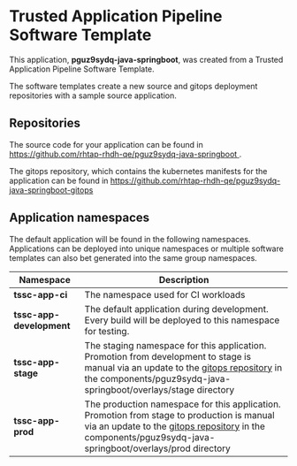 # Trusted Application Pipeline Software Template

This application, **pguz9sydq-java-springboot**, was created from a Trusted Application Pipeline Software Template.

The software templates create a new source and gitops deployment repositories with a sample source application. 

## Repositories

The source code for your application can be found in [https://github.com/rhtap-rhdh-qe/pguz9sydq-java-springboot ](https://github.com/rhtap-rhdh-qe/pguz9sydq-java-springboot ).
 
The gitops repository, which contains the kubernetes manifests for the application can be found in 
[https://github.com/rhtap-rhdh-qe/pguz9sydq-java-springboot-gitops ](https://github.com/rhtap-rhdh-qe/pguz9sydq-java-springboot-gitops ) 

## Application namespaces 

The default application will be found in the following namespaces. Applications can be deployed into unique namespaces or multiple software templates can also bet generated into the same group namespaces.  

|  Namespace   |  Description   |  
| -------- | -------- |
| **tssc-app-ci** | The namespace used for CI workloads |
| **tssc-app-development** | The default application during development. Every build will be deployed to this namespace for testing. |
| **tssc-app-stage** | The staging namespace for this application. Promotion from development to stage is manual via an update to the [gitops repository](https://github.com/rhtap-rhdh-qe/pguz9sydq-java-springboot-gitops ) in the components/pguz9sydq-java-springboot/overlays/stage directory |
| **tssc-app-prod** | The production namespace for this application. Promotion from stage to production is manual via an update to the [gitops repository](https://github.com/rhtap-rhdh-qe/pguz9sydq-java-springboot-gitops ) in the components/pguz9sydq-java-springboot/overlays/prod directory |